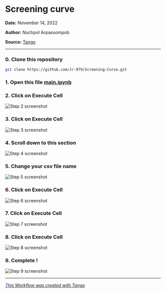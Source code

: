 # Screening curve
__Date:__ November 14, 2022

__Author:__ Nuchpol Arpassompob

__Source:__ [Tango](https://app.tango.us/app/workflow/30d3774b-2bda-46cc-ad7e-929c6479236f?utm_source=markdown&utm_medium=markdown&utm_campaign=workflow%20export%20links)

***

### 0. Clone this repository
```bash
git clone https://github.com/Jr-979/Screening-Curve.git
```
### 1. Open this file [main.ipynb](https://github.com/Jr-979/Screening-Curve/blob/master/main.ipynb)


### 2. Click on Execute Cell
![Step 2 screenshot](https://images.tango.us/workflows/30d3774b-2bda-46cc-ad7e-929c6479236f/steps/a3ef814c-ebf2-40c7-9f29-03fa869d8025/2f334666-91c0-44f5-affa-2a03c619f6a9.png?crop=focalpoint&fit=crop&fp-x=0.3843&fp-y=0.2364&fp-z=2.9893&w=1200&mark-w=0.2&mark-pad=0&mark64=aHR0cHM6Ly9pbWFnZXMudGFuZ28udXMvc3RhdGljL21hZGUtd2l0aC10YW5nby13YXRlcm1hcmsucG5n&ar=1280%3A644)


### 3. Click on Execute Cell
![Step 3 screenshot](https://images.tango.us/workflows/30d3774b-2bda-46cc-ad7e-929c6479236f/steps/1aa19439-6ebe-4a56-87f8-0fe3f335e9c7/e4b64e38-6476-433e-a9e1-dd2373bf5c18.png?crop=focalpoint&fit=crop&fp-x=0.4873&fp-y=0.5701&fp-z=1.9893&w=1200&mark-w=0.2&mark-pad=0&mark64=aHR0cHM6Ly9pbWFnZXMudGFuZ28udXMvc3RhdGljL21hZGUtd2l0aC10YW5nby13YXRlcm1hcmsucG5n&ar=1280%3A644)


### 4. Scroll down to this section
![Step 4 screenshot](https://images.tango.us/workflows/30d3774b-2bda-46cc-ad7e-929c6479236f/steps/cc9df4eb-fe7d-4183-98e6-99015af46378/ff256c38-07e0-4a60-8914-766780165de2.png?crop=focalpoint&fit=crop&fp-x=390.9578&fp-y=776.9022&fp-z=1.4988&w=1200&mark-w=0.2&mark-pad=0&mark64=aHR0cHM6Ly9pbWFnZXMudGFuZ28udXMvc3RhdGljL21hZGUtd2l0aC10YW5nby13YXRlcm1hcmsucG5n&ar=1280%3A644)


### 5. Change your csv file name
![Step 5 screenshot](https://images.tango.us/workflows/30d3774b-2bda-46cc-ad7e-929c6479236f/steps/ce10b5a6-37ed-49b9-98b1-79f1ee4ad360/06e997dc-bf73-491e-91f9-a77547a5d979.png?crop=focalpoint&fit=crop&fp-x=0.4348&fp-y=0.5652&fp-z=3.0492&w=1200&mark-w=0.2&mark-pad=0&mark64=aHR0cHM6Ly9pbWFnZXMudGFuZ28udXMvc3RhdGljL21hZGUtd2l0aC10YW5nby13YXRlcm1hcmsucG5n&ar=1280%3A644)


### 6. Click on Execute Cell
![Step 6 screenshot](https://images.tango.us/workflows/30d3774b-2bda-46cc-ad7e-929c6479236f/steps/f5157692-8f9d-4ab2-97d7-c54b9d5ff7a4/c14d6f12-8543-455d-af71-239bafb6ed99.png?crop=focalpoint&fit=crop&fp-x=0.4339&fp-y=0.6418&fp-z=2.9893&w=1200&mark-w=0.2&mark-pad=0&mark64=aHR0cHM6Ly9pbWFnZXMudGFuZ28udXMvc3RhdGljL21hZGUtd2l0aC10YW5nby13YXRlcm1hcmsucG5n&ar=1280%3A644)


### 7. Click on Execute Cell
![Step 7 screenshot](https://images.tango.us/workflows/30d3774b-2bda-46cc-ad7e-929c6479236f/steps/f472440f-978b-44ea-9330-ca86ed183603/5607896f-7320-4f5d-bfcb-d57e3b6b15a5.png?crop=focalpoint&fit=crop&fp-x=0.4943&fp-y=0.7497&fp-z=2.0000&w=1200&mark-w=0.2&mark-pad=0&mark64=aHR0cHM6Ly9pbWFnZXMudGFuZ28udXMvc3RhdGljL21hZGUtd2l0aC10YW5nby13YXRlcm1hcmsucG5n&ar=1280%3A644)


### 8. Click on Execute Cell
![Step 8 screenshot](https://images.tango.us/workflows/30d3774b-2bda-46cc-ad7e-929c6479236f/steps/25657732-8d0b-4b32-a79f-c605686fd1be/63b1c3bf-b33f-4395-a69c-7d5955a517f2.png?crop=focalpoint&fit=crop&fp-x=0.5014&fp-y=0.7031&fp-z=1.9893&w=1200&mark-w=0.2&mark-pad=0&mark64=aHR0cHM6Ly9pbWFnZXMudGFuZ28udXMvc3RhdGljL21hZGUtd2l0aC10YW5nby13YXRlcm1hcmsucG5n&ar=1280%3A644)


### 9. Complete !
![Step 9 screenshot](https://images.tango.us/workflows/30d3774b-2bda-46cc-ad7e-929c6479236f/steps/ead167aa-36f5-4c88-ad74-194489f38a88/c345565b-4699-4617-8ac1-2319538d3f45.png?crop=focalpoint&fit=crop&fp-x=0.2562&fp-y=11.6933&fp-z=1.0000&w=1200&mark-w=0.2&mark-pad=0&mark64=aHR0cHM6Ly9pbWFnZXMudGFuZ28udXMvc3RhdGljL21hZGUtd2l0aC10YW5nby13YXRlcm1hcmsucG5n&ar=1280%3A644)


***
_[This Workflow was created with Tango](https://app.tango.us/app/workflow/30d3774b-2bda-46cc-ad7e-929c6479236f?utm_source=markdown&utm_medium=markdown&utm_campaign=workflow%20export%20links)_

<!-- 
### [Workflow with 172_104_49_193-jr-979.cdr.co and vscode-remote+172-005f104-005f49-005f193-002djr-002d979-002ecdr-002eco.vscode-resource.vscode-cdn.net](https://app.tango.us/app/workflow/30d3774b-2bda-46cc-ad7e-929c6479236f?utm_source=markdown&utm_medium=markdown&utm_campaign=workflow%20export%20links) -->
